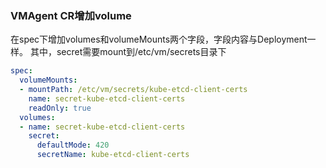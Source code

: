 
### VMAgent CR增加volume

在spec下增加volumes和volumeMounts两个字段，字段内容与Deployment一样。
其中，secret需要mount到/etc/vm/secrets目录下

```yaml
spec:
  volumeMounts:
  - mountPath: /etc/vm/secrets/kube-etcd-client-certs
    name: secret-kube-etcd-client-certs
    readOnly: true
  volumes:
  - name: secret-kube-etcd-client-certs
    secret:
      defaultMode: 420
      secretName: kube-etcd-client-certs
```
